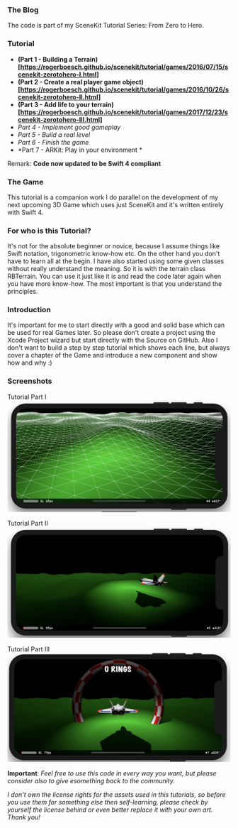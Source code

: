 ### The Blog
The code is part of my SceneKit Tutorial Series: From Zero to Hero.

### Tutorial
- **(Part 1 - Building a Terrain)[https://rogerboesch.github.io/scenekit/tutorial/games/2016/07/15/scenekit-zerotohero-I.html]**
- **(Part 2 - Create a real player game object)[https://rogerboesch.github.io/scenekit/tutorial/games/2016/10/26/scenekit-zerotohero-II.html]**
- **(Part 3 - Add life to your terrain)[https://rogerboesch.github.io/scenekit/tutorial/games/2017/12/23/scenekit-zerotohero-III.html]**
- *Part 4 - Implement good gameplay*
- *Part 5 - Build a real level*
- *Part 6 - Finish the game*
- *Part 7 - ARKit: Play in your environment *

Remark: **Code now updated to be Swift 4 compliant**

### The Game
This tutorial is a companion work I do parallel on the development of my next upcoming 3D Game which uses just SceneKit and it's written entirely with Swift 4.

### For who is this Tutorial?
It's not for the absolute beginner or novice, because I assume things like Swift notation, trigonometric know-how etc. On the other hand you don't have to learn all at the begin. I have also started using some given classes without really understand the meaning. So it is with the terrain class RBTerrain. You can use it just like it is and read the code later again when you have more know-how. The most important is that you understand the principles.

### Introduction
It's important for me to start directly with a good and solid base which can be used for real Games later. So please don't create a project using the Xcode Project wizard but start directly with the Source on GitHub. Also I don't want to build a step by step tutorial which shows each line, but always cover a chapter of the Game and introduce a new component and show how and why :)


### Screenshots

Tutorial Part I
![Screenshot Part I](/screenshots/screenshot1.png)

Tutorial Part II
![Screenshot Part II](/screenshots/screenshot2.png)

Tutorial Part III
![Screenshot Part III](/screenshots/screenshot3.png)


**Important**:
*Feel free to use this code in every way you want, but please consider also
to give esomething back to the community.*

*I don't own the license rights for the assets used in this tutorials,
so before you use them for something else then self-learning, please check by yourself the license behind
or even better replace it with your own art. Thank you!*
